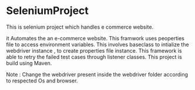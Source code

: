 # SeleniumProject
This is selenium project which handles e commerce website.

it Automates the an e-commerce website.
This framwork uses peoperties file to access environment variables.
This involves baseclass to intialize the webdriver instance , to create properties file instance.
This framework is able to retry the failed test cases through listener classes.
This project is build using Maven.

Note : 
Change the webdriver present inside the webdriver folder according to respected Os and browser.
